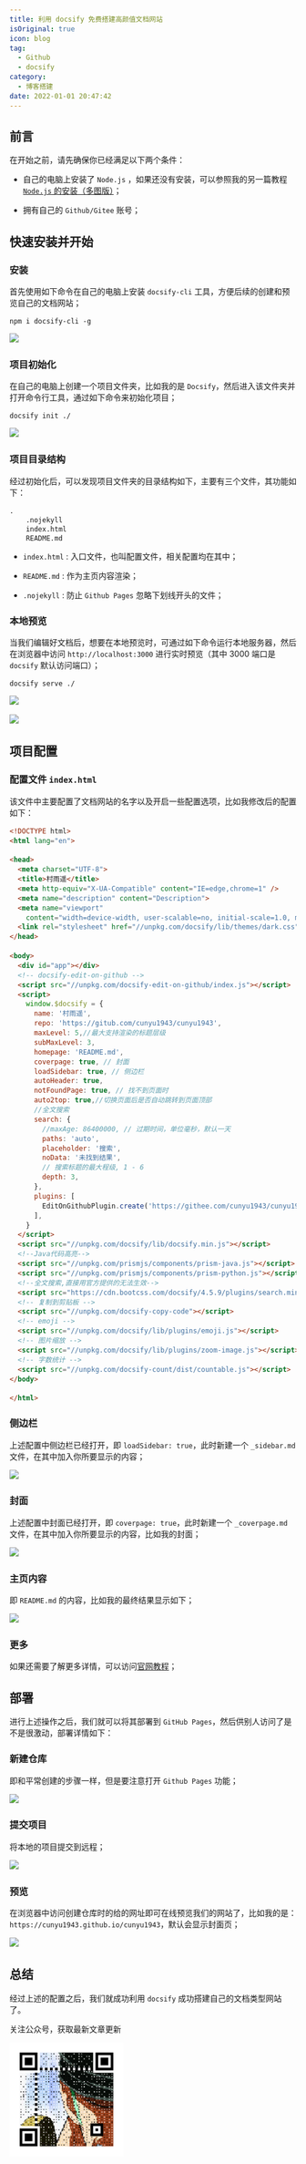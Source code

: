 ```yaml
---
title: 利用 docsify 免费搭建高颜值文档网站
isOriginal: true
icon: blog
tag:
  - Github
  - docsify
category:
  - 博客搭建
date: 2022-01-01 20:47:42
---
```




## 前言

在开始之前，请先确保你已经满足以下两个条件：

- 自己的电脑上安装了 `Node.js` ，如果还没有安装，可以参照我的另一篇教程 [`Node.js` 的安装（多图版）](https://blog.csdn.net/github_39655029/article/details/105397485)；

- 拥有自己的 `Github/Gitee` 账号；

## 快速安装并开始

### 安装

首先使用如下命令在自己的电脑上安装 `docsify-cli` 工具，方便后续的创建和预览自己的文档网站；

```shell
npm i docsify-cli -g
```

![](https://imgconvert.csdnimg.cn/aHR0cHM6Ly9naXRlZS5jb20vY3VueXUxOTQzL2ltYWdlcy9yYXcvbWFzdGVyL0ltZ3NXaW4vZG9jc2lmeS1pLnBuZw?x-oss-process=image/format,png)

### 项目初始化

在自己的电脑上创建一个项目文件夹，比如我的是 `Docsify`，然后进入该文件夹并打开命令行工具，通过如下命令来初始化项目；

```shell
docsify init ./
```

![](https://imgconvert.csdnimg.cn/aHR0cHM6Ly9naXRlZS5jb20vY3VueXUxOTQzL2ltYWdlcy9yYXcvbWFzdGVyL0ltZ3NXaW4vZG9jc2lmeS1pbml0LnBuZw?x-oss-process=image/format,png)

### 项目目录结构

经过初始化后，可以发现项目文件夹的目录结构如下，主要有三个文件，其功能如下：

```shell
.
    .nojekyll
    index.html
    README.md
```

- `index.html` : 入口文件，也叫配置文件，相关配置均在其中；

- `README.md` :  作为主页内容渲染；

- `.nojekyll` : 防止 `Github Pages` 忽略下划线开头的文件；

### 本地预览

当我们编辑好文档后，想要在本地预览时，可通过如下命令运行本地服务器，然后在浏览器中访问 `http://localhost:3000` 进行实时预览（其中 3000 端口是 `docsify` 默认访问端口）；

```shell
docsify serve ./
```

![](https://imgconvert.csdnimg.cn/aHR0cHM6Ly9naXRlZS5jb20vY3VueXUxOTQzL2ltYWdlcy9yYXcvbWFzdGVyL0ltZ3NXaW4vZG9jc2lmeS1zZXJ2ZS5wbmc?x-oss-process=image/format,png)

![](https://imgconvert.csdnimg.cn/aHR0cHM6Ly9naXRlZS5jb20vY3VueXUxOTQzL2ltYWdlcy9yYXcvbWFzdGVyL0ltZ3NXaW4vZG9jc2lmeSVFOSVBMiU4NCVFOCVBNyU4OC5wbmc?x-oss-process=image/format,png)

## 项目配置

### 配置文件 `index.html`

该文件中主要配置了文档网站的名字以及开启一些配置选项，比如我修改后的配置如下：

```html
<!DOCTYPE html>
<html lang="en">

<head>
  <meta charset="UTF-8">
  <title>村雨遥</title>
  <meta http-equiv="X-UA-Compatible" content="IE=edge,chrome=1" />
  <meta name="description" content="Description">
  <meta name="viewport"
    content="width=device-width, user-scalable=no, initial-scale=1.0, maximum-scale=1.0, minimum-scale=1.0">
  <link rel="stylesheet" href="//unpkg.com/docsify/lib/themes/dark.css">
</head>

<body>
  <div id="app"></div>
  <!-- docsify-edit-on-github -->
  <script src="//unpkg.com/docsify-edit-on-github/index.js"></script>
  <script>
    window.$docsify = {
      name: '村雨遥',
      repo: 'https://gitub.com/cunyu1943/cunyu1943',
      maxLevel: 5,//最大支持渲染的标题层级
      subMaxLevel: 3,
      homepage: 'README.md',
      coverpage: true, // 封面
      loadSidebar: true, // 侧边栏
      autoHeader: true,
      notFoundPage: true, // 找不到页面时
      auto2top: true,//切换页面后是否自动跳转到页面顶部
      //全文搜索
      search: {
        //maxAge: 86400000, // 过期时间，单位毫秒，默认一天
        paths: 'auto',
        placeholder: '搜索',
        noData: '未找到结果',
        // 搜索标题的最大程级, 1 - 6
        depth: 3,
      },
      plugins: [
        EditOnGithubPlugin.create('https://githee.com/cunyu1943/cunyu1943/')
      ],
    }
  </script>
  <script src="//unpkg.com/docsify/lib/docsify.min.js"></script>
  <!--Java代码高亮-->
  <script src="//unpkg.com/prismjs/components/prism-java.js"></script>
  <script src="//unpkg.com/prismjs/components/prism-python.js"></script>
  <!--全文搜索,直接用官方提供的无法生效-->
  <script src="https://cdn.bootcss.com/docsify/4.5.9/plugins/search.min.js"></script>
  <!-- 复制到剪贴板 -->
  <script src="//unpkg.com/docsify-copy-code"></script>
  <!-- emoji -->
  <script src="//unpkg.com/docsify/lib/plugins/emoji.js"></script>
  <!-- 图片缩放 -->
  <script src="//unpkg.com/docsify/lib/plugins/zoom-image.js"></script>
  <!-- 字数统计 -->
  <script src="//unpkg.com/docsify-count/dist/countable.js"></script>
</body>

</html>
```

### 侧边栏

上述配置中侧边栏已经打开，即 `loadSidebar: true`，此时新建一个 `_sidebar.md` 文件，在其中加入你所要显示的内容；

![](https://imgconvert.csdnimg.cn/aHR0cHM6Ly9naXRlZS5jb20vY3VueXUxOTQzL2ltYWdlcy9yYXcvbWFzdGVyL0ltZ3NXaW4vc2lkZWJhci5wbmc?x-oss-process=image/format,png)

### 封面

上述配置中封面已经打开，即 `coverpage: true`，此时新建一个 `_coverpage.md` 文件，在其中加入你所要显示的内容，比如我的封面；

![](https://imgconvert.csdnimg.cn/aHR0cHM6Ly9naXRlZS5jb20vY3VueXUxOTQzL2ltYWdlcy9yYXcvbWFzdGVyL0ltZ3NXaW4vY292ZXIucG5n?x-oss-process=image/format,png)

### 主页内容

即 `README.md` 的内容，比如我的最终结果显示如下；

![](https://imgconvert.csdnimg.cn/aHR0cHM6Ly9naXRlZS5jb20vY3VueXUxOTQzL2ltYWdlcy9yYXcvbWFzdGVyL0ltZ3NXaW4vYWJvdXRtZS5wbmc?x-oss-process=image/format,png)

### 更多

如果还需要了解更多详情，可以访问[官网教程](https://docsify.js.org/#/zh-cn/quickstart)；

## 部署

进行上述操作之后，我们就可以将其部署到 `GitHub Pages`，然后供别人访问了是不是很激动，部署详情如下：

### 新建仓库

即和平常创建的步骤一样，但是要注意打开 `Github Pages` 功能；

![](https://imgconvert.csdnimg.cn/aHR0cHM6Ly9naXRlZS5jb20vY3VueXUxOTQzL2ltYWdlcy9yYXcvbWFzdGVyL0ltZ3NXaW4vZ2l0aHVicGFnZXMucG5n?x-oss-process=image/format,png)

### 提交项目

将本地的项目提交到远程；

![](https://imgconvert.csdnimg.cn/aHR0cHM6Ly9naXRlZS5jb20vY3VueXUxOTQzL2ltYWdlcy9yYXcvbWFzdGVyL0ltZ3NXaW4vY29tbWl0LnBuZw?x-oss-process=image/format,png)

### 预览

在浏览器中访问创建仓库时的给的网址即可在线预览我们的网站了，比如我的是：`https://cunyu1943.github.io/cunyu1943`，默认会显示封面页；

![](https://imgconvert.csdnimg.cn/aHR0cHM6Ly9naXRlZS5jb20vY3VueXUxOTQzL2ltYWdlcy9yYXcvbWFzdGVyL0ltZ3NXaW4vJUU5JUEyJTg0JUU4JUE3JTg4LnBuZw?x-oss-process=image/format,png)

## 总结

经过上述的配置之后，我们就成功利用 `docsify` 成功搭建自己的文档类型网站了。

关注公众号，获取最新文章更新

<img src="https://github.com/cunyu1943/cunyu1943/blob/main/imgs/wepublic.gif" width="200" alt="公众号" />